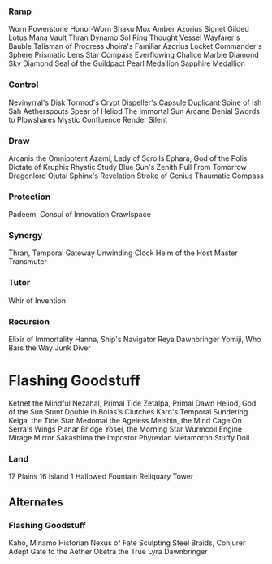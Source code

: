 ### Ramp
Worn Powerstone
Honor-Worn Shaku
Mox Amber
Azorius Signet
Gilded Lotus
Mana Vault
Thran Dynamo
Sol Ring
Thought Vessel
Wayfarer's Bauble
Talisman of Progress
Jhoira's Familiar
Azorius Locket
Commander's Sphere
Prismatic Lens
Star Compass
Everflowing Chalice
Marble Diamond
Sky Diamond
Seal of the Guildpact
Pearl Medallion
Sapphire Medallion

### Control
Nevinyrral's Disk
Tormod's Crypt
Dispeller's Capsule
Duplicant
Spine of Ish Sah
Aetherspouts
Spear of Heliod
The Immortal Sun
Arcane Denial
Swords to Plowshares
Mystic Confluence
Render Silent

### Draw
Arcanis the Omnipotent
Azami, Lady of Scrolls
Ephara, God of the Polis
Dictate of Kruphix
Rhystic Study
Blue Sun's Zenith
Pull From Tomorrow
Dragonlord Ojutai
Sphinx's Revelation
Stroke of Genius
Thaumatic Compass

### Protection
Padeem, Consul of Innovation
Crawlspace

### Synergy
Thran, Temporal Gateway
Unwinding Clock
Helm of the Host
Master Transmuter

### Tutor
Whir of Invention

### Recursion
Elixir of Immortality
Hanna, Ship's Navigator
Reya Dawnbringer
Yomiji, Who Bars the Way
Junk Diver

# Flashing Goodstuff
Kefnet the Mindful
Nezahal, Primal Tide
Zetalpa, Primal Dawn
Heliod, God of the Sun
Stunt Double
In Bolas's Clutches
Karn's Temporal Sundering
Keiga, the Tide Star
Medomai the Ageless
Meishin, the Mind Cage
On Serra's Wings
Planar Bridge
Yosei, the Morning Star
Wurmcoil Engine
Mirage Mirror
Sakashima the Impostor
Phyrexian Metamorph
Stuffy Doll

### Land
17 Plains 
16 Island
1 Hallowed Fountain
Reliquary Tower

## Alternates
### Flashing Goodstuff
Kaho, Minamo Historian
Nexus of Fate
Sculpting Steel
Braids, Conjurer Adept
Gate to the Aether
Oketra the True
Lyra Dawnbringer
